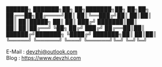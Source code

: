    
██████╗ ███████╗██╗   ██╗███████╗██╗  ██╗██╗   
██╔══██╗██╔════╝██║   ██║╚══███╔╝██║  ██║██║   
██║  ██║█████╗  ██║   ██║  ███╔╝ ███████║██║   
██║  ██║██╔══╝  ╚██╗ ██╔╝ ███╔╝  ██╔══██║██║   
██████╔╝███████╗ ╚████╔╝ ███████╗██║  ██║██║   
╚═════╝ ╚══════╝  ╚═══╝  ╚══════╝╚═╝  ╚═╝╚═╝   
                                               

                                              
E-Mail : devzhi@outlook.com   
Blog   : https://www.devzhi.com
